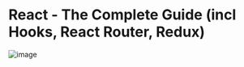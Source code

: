 # React - The Complete Guide (incl Hooks, React Router, Redux)
![image](https://user-images.githubusercontent.com/109369193/187844535-613b5de0-2e7d-4c4c-9b7b-afcff46ac13f.png)
